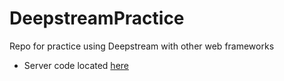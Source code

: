 # DeepstreamPractice
Repo for practice using Deepstream with other web frameworks

- Server code located [here](https://github.com/devedge/DeepstreamPractice/tree/master/server)

